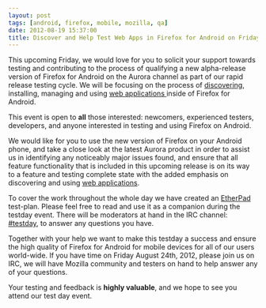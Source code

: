 ```yaml
---
layout: post
tags: [android, firefox, mobile, mozilla, qa]
date: 2012-08-19 15:37:00
title: Discover and Help Test Web Apps in Firefox for Android on Friday August 24th, 2012
---
```


This upcoming Friday, we would love for you to solicit your support
towards testing and contributing to the process of qualifying a new
alpha-release version of Firefox for Android on the Aurora channel as
part of our rapid release testing cycle. We will be focusing on the
process of [discovering][], installing, managing and using [web
applications ][]inside of Firefox for Android.

This event is open to **all** those interested: newcomers, experienced
testers, developers, and anyone interested in testing and using Firefox
on Android.

We would like for you to use the new version of Firefox on your Android
phone, and take a close look at the latest Aurora product in order to
assist us in identifying any noticeably major issues found, and ensure
that all feature functionality that is included in this upcoming release
is on its way to a feature and testing complete state with the added
emphasis on discovering and using [web applications][web applications ].

To cover the work throughout the whole day we have created
an [EtherPad][] test-plan. Please feel free to read and use it as a
companion during the testday event. There will be moderators at hand in
the IRC channel: [\#testday][], to answer any questions you have.

Together with your help we want to make this testday a success and
ensure the high quality of Firefox for Android for mobile devices for
all of our users world-wide. If you have time on Friday August 24th,
2012, please join us on IRC, we will have Mozilla community and testers
on hand to help answer any of your questions.

Your testing and feedback is **highly valuable**, and we hope to see you
attend our test day event.

  [discovering]: https://marketplace.mozilla.org/en-US/
  [web applications ]: http://www.mozilla.org/en-US/apps/
  [EtherPad]: https://etherpad.mozilla.org/testday-20120824-apps
  [\#testday]: http://goo.gl/ci7qp